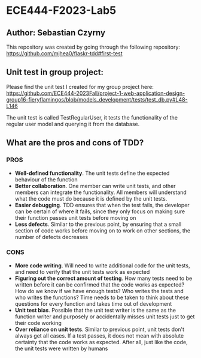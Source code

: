 # ECE444-F2023-Lab5
## Author: Sebastian Czyrny

This repository was created by going through the following repository: https://github.com/mjhea0/flaskr-tdd#first-test

## Unit test in group project:
Please find the unit test I created for my group project here:
https://github.com/ECE444-2023Fall/project-1-web-application-design-group16-fieryflamingos/blob/models_development/tests/test_db.py#L48-L146

The unit test is called TestRegularUser, it tests the functionality of the regular user model and querying it from the database.

## What are the pros and cons of TDD?
### PROS
- **Well-defined functionality**. The unit tests define the expected behaviour of the function
- **Better collaboration**. One member can write unit tests, and other members can integrate the functionality. All members will understand what the code must do because it is defined by the unit tests.
- **Easier debugging**. TDD ensures that when the test fails, the developer can be certain of where it fails, since they only focus on making sure their function passes unit tests before moving on
- **Less defects**. Similar to the previous point, by ensuring that a small section of code works before moving on to work on other sections, the number of defects decreases

### CONS 
- **More code writing**. Will need to write additional code for the unit tests, and need to verify that the unit tests work as expected
- **Figuring out the correct amount of testing**. How many tests need to be written before it can be confirmed that the code works as expected? How do we know if we have enough tests? Who writes the tests and who writes the functions? Time needs to be taken to think about these questions for every function and takes time out of development 
- **Unit test bias**. Possible that the unit test writer is the same as the function writer and purposely or accidentally misses unit tests just to get their code working
- **Over reliance on unit tests**. Similar to previous point, unit tests don't always get all cases. If a test passes, it does not mean with absolute certainty that the code works as expected. After all, just like the code, the unit tests were written by humans
